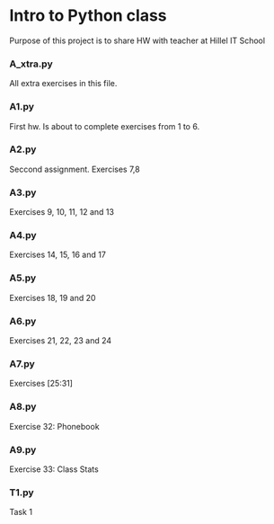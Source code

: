# Intro to Python class
Purpose of this project is to share HW with teacher at Hillel IT School

### A_xtra.py
All extra exercises in this file.

### A1.py
First hw. Is about to complete exercises from 1 to 6.

### A2.py
Seccond assignment. Exercises 7,8

### A3.py
Exercises 9, 10, 11, 12 and 13

### A4.py
Exercises 14, 15, 16 and 17

### A5.py
Exercises 18, 19 and 20

### A6.py
Exercises 21, 22, 23 and 24

### A7.py
Exercises [25:31]

### A8.py
Exercise 32: Phonebook

### A9.py
Exercise 33: Class Stats

### T1.py
Task 1

